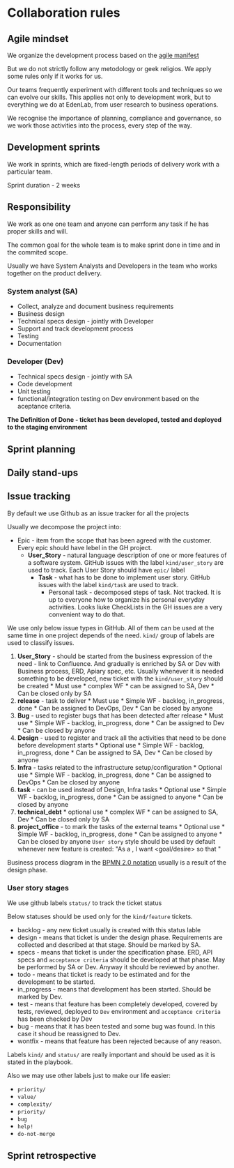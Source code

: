 # Collaboration rules

## Agile mindset

We organize the development process based on the [agile manifest](http://agilemanifesto.org/principles.html)

But we do not strictly follow any metodology or geek religios. We apply some rules only if it works for us.

Our teams frequently experiment with different tools and techniques so we can evolve our skills. This applies not only to development work, but to everything we do at EdenLab, from user research to business operations.

We recognise the importance of planning, compliance and governance, so we work those activities into the process, every step of the way.

## Development sprints
We work in sprints, which are fixed-length periods of delivery work with a particular team.

Sprint duration - 2 weeks

## Responsibility
We work as one one team and anyone can perrform any task if he has proper skills and will.

The common goal for the whole team is to make sprint done in time and in the commited scope.

Usually we have System Analysts and Developers in the team who works together on the product delivery.

### System analyst (SA)
* Collect, analyze and document business requirements
* Business design
* Technical specs design - jointly with Developer
* Support and track development process
* Testing
* Documentation

### Developer (Dev)
* Technical specs design - jointly with SA
* Code development
* Unit testing
* functional/integration testing on Dev environment based on the aceptance criteria.

**The Definition of Done - ticket has been developed, tested and deployed to the staging environment**

## Sprint planning

## Daily stand-ups

## Issue tracking


By default we use Github as an issue tracker for all the projects

Usually we decompose the project into:
* Epic - item from the scope that has been agreed with the customer. Every epic should have lebel in the GH project. 
  * **User_Story** - natural language description of one or more features of a software system. GitHub issues with the label `kind/user_story` are used to track. Each User Story should have `epic/` label
    * **Task** - what has to be done to implement user story. GitHub issues with the label `kind/task` are used to track.
      * Personal task - decomposed steps of task. Not tracked. It is up to everyone how to organize his personal everyday activities. Looks liuke CheckLists in the GH issues are a very convenient way to do that.
       
We use only below issue types in GitHub. All of them can be used at the same time in one project depends of the need. `kind/` group of labels are used to classify issues.
   1. __User_Story__ - should be started from the business expression of the need - link to Confluence. And gradually is enriched by SA or Dev with Business process, ERD, Apiary spec, etc. Usually whenever it is needed something to be developed, new ticket with the `kind/user_story` should be created
     * Must use
     * complex WF
     * can be assigned to SA, Dev 
     * Can be closed only by SA
   2. __release__ - task to deliver 
     * Must use
     * Simple WF - backlog, in_progress, done
     * Can be assigned to DevOps, Dev
     * Can be closed by anyone
   3. __Bug__ - used to register bugs that has been detected after release
     * Must use
     * Simple WF - backlog, in_progress, done
     * Can be assigned to Dev
     * Can be closed by anyone
   4. __Design__ - used to register and track all the activities that need to be done before development starts
     * Optional use
     * Simple WF - backlog, in_progress, done
     * Can be assigned to SA, Dev
     * Can be closed by anyone
   5. __Infra__ - tasks related to the infrastructure setup/configuration
     * Optional use
     * Simple WF - backlog, in_progress, done
     * Can be assigned to DevOps
     * Can be closed by anyone
   6. __task__ - can be used instead of Design, Infra tasks
     * Optional use
     * Simple WF - backlog, in_progress, done
     * Can be assigned to anyone
     * Can be closed by anyone
   7. __technical_debt__
     * optional use
     * complex WF
     * can be assigned to SA, Dev 
     * Can be closed only by SA
   8. __project_office__ - to mark the tasks of the external teams
     * Optional use
     * Simple WF - backlog, in_progress, done
     * Can be assigned to anyone
     * Can be closed by anyone
`User story` style should be used by default whenever new feature is created: "As a <role>, I want <goal/desire> so that <benefit>"

Business process diagram in the [BPMN 2.0 notation](https://en.wikipedia.org/wiki/Business_Process_Model_and_Notation) usually is a result of the design phase.


### User story stages
We use github labels `status/` to track the ticket status

Below statuses should be used only for the `kind/feature` tickets. 
* backlog - any new ticket usually is created with this status lable
* design - means that ticket is under the design phase. Requirements are collected and described at that stage. Should be marked by SA.
* specs - means that ticket is under the specification phase. ERD, API specs and `acceptance criteria` should be developed at that phase. May be performed by SA or Dev. Anyway it should be reviewed by another. 
* todo - means that ticket is ready to be estimated and for the development to be started.
* in_progress - means that development has been started. Should be marked by Dev.
* test - means that feature has been completely developed, covered by tests, reviewed, deployed to `Dev` environment and `acceptance criteria` has been checked by Dev
* bug - means that it has been tested and some bug was found. In this case it shoud be reassigned to Dev. 
* wontfix - means that feature has been rejected because of any reason.

Labels `kind/` and `status/` are really important and should be used as it is stated in the playbook.

Also we may use other labels just to make our life easier:
 * `priority/`
 * `value/`
 * `complexity/`
 * `priority/`
 * `bug`
 * `help!`
 * `do-not-merge`
 

## Sprint retrospective

